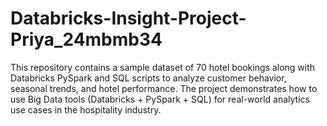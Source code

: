 # Databricks-Insight-Project-Priya_24mbmb34
This repository contains a sample dataset of 70 hotel bookings along with Databricks PySpark and SQL scripts to analyze customer behavior, seasonal trends, and hotel performance.  The project demonstrates how to use Big Data tools (Databricks + PySpark + SQL) for real-world analytics use cases in the hospitality industry.
